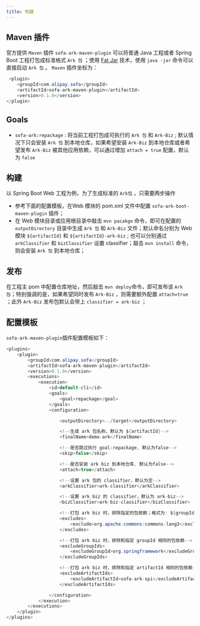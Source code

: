 ```yaml
---
title: 构建
---
```


## Maven 插件
官方提供 `Maven` 插件 `sofa-ark-maven-plugin` 可以将普通 Java 工程或者 Spring Boot 工程打包成标准格式 `Ark 包` ；使用 [Fat Jar](https://docs.spring.io/spring-boot/docs/current/reference/html/executable-jar.html#executable-jar-jar-file-structure) 技术，使用 `java -jar` 命令可以直接启动 `Ark 包` 。 `Maven` 插件坐标为：

```java
 <plugin>
    <groupId>com.alipay.sofa</groupId>
    <artifactId>sofa-ark-maven-plugin</artifactId>
    <version>0.1.0</version>
</plugin>
```

## Goals
* `sofa-ark:repackage` : 将当前工程打包成可执行的 `Ark 包` 和 `Ark-Biz` ; 默认情况下只会安装 `Ark 包` 到本地仓库，如果希望安装 `Ark-Biz` 到本地仓库或者希望发布 `Ark-Biz` 被其他应用依赖，可以通过增加 `attach = true` 配置，默认为 `false`  

## 构建
以 Spring Boot Web 工程为例，为了生成标准的 `Ark包` ，只需要两步操作
* 参考下面的配置模板，在Web 模块的 pom.xml 文件中配置 `sofa-ark-boot-maven-plugin` 插件；
* 在 Web 模块目录或应用根目录中敲击 `mvn pacakge` 命令，即可在配置的 `outputDirectory` 目录中生成 `Ark 包` 和 `Ark-Biz` 文件；默认命名分别为 Web 模块 `${artifactId}` 和 `${artifactId}-ark-biz` ; 也可以分别通过 `arkClassifier` 和 `bizClassifier` 设置 classifier；敲击 `mvn install` 命令，则会安装 `Ark 包` 到本地仓库；
  
## 发布
在工程主 pom 中配置仓库地址，然后敲击 `mvn deploy`命令，即可发布该 `Ark 包`；特别强调的是，如果希望同时发布 `Ark-Biz` ，则需要额外配置 `attach=true` ；此外 `Ark-Biz` 发布包默认会带上 `classifier = ark-biz` ；

## 配置模板
`sofa-ark-maven-plugin`插件配置模板如下：

```java
<plugins>
    <plugin>
        <groupId>com.alipay.sofa</groupId>
        <artifactId>sofa-ark-maven-plugin</artifactId>
        <version>0.1.0</version>
        <executions>
            <execution>
                <id>default-cli</id>
                <goals>
                    <goal>repackage</goal>
                </goals>
                <configuration>

                    <outputDirectory>../target</outputDirectory>

                    <!--生成 ark 包名称，默认为 ${artifactId}-->
                    <finalName>demo-ark</finalName>

                    <!--是否跳过执行 goal:repackage, 默认为false-->
                    <skip>false</skip>

                    <!--是否安装 ark biz 到本地仓库, 默认为false-->
                    <attach>true</attach>

                    <!--设置 ark 包的 classifier，默认为空-->
                    <arkClassifier>ark-classifier</arkClassifier>

                    <!--设置 ark biz 的 classifier，默认为 ark-biz-->
                    <bizClassifier>ark-biz-classifier</bizClassifier>

                    <!--打包 ark biz 时，排除指定的包依赖；格式为: ${groupId:artifactId} 或者 ${groupId:artifactId:classifier}-->
                    <excludes>
                        <exclude>org.apache.commons:commons-lang3</exclude>
                    </excludes>

                    <!--打包 ark biz 时，排除和指定 groupId 相同的包依赖-->
                    <excludeGroupIds>
                        <excludeGroupId>org.springframework</excludeGroupId>
                    </excludeGroupIds>

                    <!--打包 ark biz 时，排除和指定 artifactId 相同的包依赖-->
                    <excludeArtifactIds>
                        <excludeArtifactId>sofa-ark-spi</excludeArtifactId>
                    </excludeArtifactIds>

                </configuration>
            </execution>
        </executions>
    </plugin>
</plugins>
```
